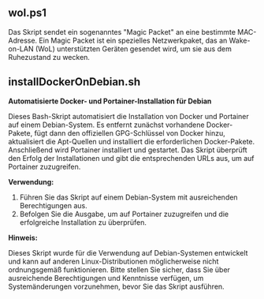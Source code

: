 ## wol.ps1
Das Skript sendet ein sogenanntes "Magic Packet" an eine bestimmte MAC-Adresse. Ein Magic Packet ist ein spezielles Netzwerkpaket, das an Wake-on-LAN (WoL) unterstützten Geräten gesendet wird, um sie aus dem Ruhezustand zu wecken.

##  installDockerOnDebian.sh
**Automatisierte Docker- und Portainer-Installation für Debian**

Dieses Bash-Skript automatisiert die Installation von Docker und Portainer auf einem Debian-System. Es entfernt zunächst vorhandene Docker-Pakete, fügt dann den offiziellen GPG-Schlüssel von Docker hinzu, aktualisiert die Apt-Quellen und installiert die erforderlichen Docker-Pakete. Anschließend wird Portainer installiert und gestartet. Das Skript überprüft den Erfolg der Installationen und gibt die entsprechenden URLs aus, um auf Portainer zuzugreifen.

**Verwendung:**

1. Führen Sie das Skript auf einem Debian-System mit ausreichenden Berechtigungen aus.
2. Befolgen Sie die Ausgabe, um auf Portainer zuzugreifen und die erfolgreiche Installation zu überprüfen.

**Hinweis:**

Dieses Skript wurde für die Verwendung auf Debian-Systemen entwickelt und kann auf anderen Linux-Distributionen möglicherweise nicht ordnungsgemäß funktionieren. Bitte stellen Sie sicher, dass Sie über ausreichende Berechtigungen und Kenntnisse verfügen, um Systemänderungen vorzunehmen, bevor Sie das Skript ausführen.
